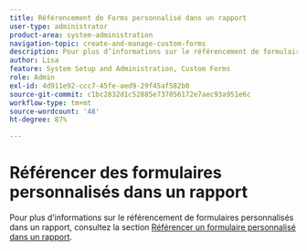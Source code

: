 ```yaml
---
title: Référencement de Forms personnalisé dans un rapport
user-type: administrator
product-area: system-administration
navigation-topic: create-and-manage-custom-forms
description: Pour plus d’informations sur le référencement de formulaires personnalisés dans un rapport, reportez-vous à l’article « Référencer un formulaire personnalisé dans un rapport ».
author: Lisa
feature: System Setup and Administration, Custom Forms
role: Admin
exl-id: 4d911e92-ccc7-45fe-aed9-29f45af582b0
source-git-commit: c1bc2832d1c52885e737056172e7aec93a951e6c
workflow-type: tm+mt
source-wordcount: '48'
ht-degree: 87%

---
```


# Référencer des formulaires personnalisés dans un rapport

Pour plus d’informations sur le référencement de formulaires personnalisés dans un rapport, consultez la section [Référencer un formulaire personnalisé dans un rapport](../../../reports-and-dashboards/reports/creating-and-managing-reports/reference-custom-form-report.md).
